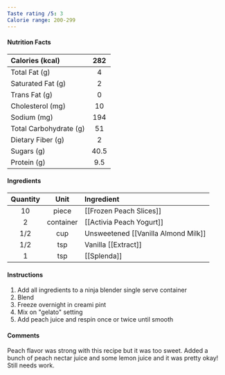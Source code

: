 ```yaml
---
Taste rating /5: 3
Calorie range: 200-299
---
```

#### Nutrition Facts
| Calories (kcal) | 282 |
| :-- | :--: |
| Total Fat (g) | 4 |
| Saturated Fat (g) | 2 |
| Trans Fat (g) | 0 |
| Cholesterol (mg) | 10 |
| Sodium (mg) | 194 |
| Total Carbohydrate (g) | 51 |
| Dietary Fiber (g) | 2 |
| Sugars (g) | 40.5 |
| Protein (g) | 9.5 |
#### Ingredients
| Quantity | Unit | Ingredient |
| :--: | :--: | :--- |
| 10 | piece | [[Frozen Peach Slices]] |
| 2 | container | [[Activia Peach Yogurt]] |
| 1/2 | cup | Unsweetened [[Vanilla Almond Milk]] |
| 1/2 | tsp | Vanilla [[Extract]] |
| 1 | tsp | [[Splenda]] |
#### Instructions

1. Add all ingredients to a ninja blender single serve container
2. Blend
3. Freeze overnight in creami pint
4. Mix on "gelato" setting
5. Add peach juice and respin once or twice until smooth

#### Comments

Peach flavor was strong with this recipe but it was too sweet. Added a bunch of peach nectar juice and some lemon juice and it was pretty okay! Still needs work.